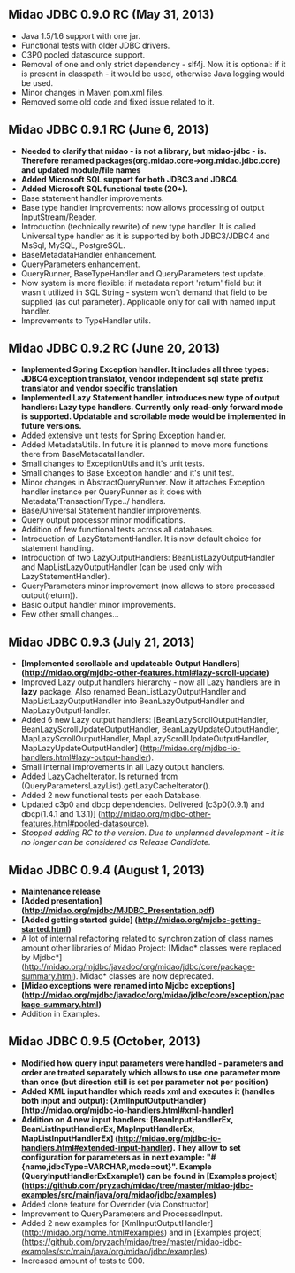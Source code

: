 ## Midao JDBC 0.9.0 RC (May 31, 2013)
 - Java 1.5/1.6 support with one jar.
 - Functional tests with older JDBC drivers.
 - C3P0 pooled datasource support.
 - Removal of one and only strict dependency - slf4j. Now it is optional: if it is present in classpath - it would be used, otherwise Java logging would be used.
 - Minor changes in Maven pom.xml files.
 - Removed some old code and fixed issue related to it.
 
## Midao JDBC 0.9.1 RC (June 6, 2013)
 - **Needed to clarify that midao - is not a library, but midao-jdbc - is. Therefore renamed packages(org.midao.core->org.midao.jdbc.core) and updated module/file names**
 - **Added Microsoft SQL support for both JDBC3 and JDBC4.**
 - **Added Microsoft SQL functional tests (20+).**
 - Base statement handler improvements.
 - Base type handler improvements: now allows processing of output InputStream/Reader.
 - Introduction (technically rewrite) of new type handler. It is called Universal type handler as it is supported by both JDBC3/JDBC4 and MsSql, MySQL, PostgreSQL.
 - BaseMetadataHandler enhancement.
 - QueryParameters enhancement.
 - QueryRunner, BaseTypeHandler and QueryParameters test update.
 - Now system is more flexible: if metadata report 'return' field but it wasn't utilized in SQL String - system won't demand that field to be supplied (as out parameter). Applicable only for call with named input handler.
 - Improvements to TypeHandler utils.
 
## Midao JDBC 0.9.2 RC (June 20, 2013)
 - **Implemented Spring Exception handler. It includes all three types: JDBC4 exception translator, vendor independent sql state prefix translator and vendor specific translation**
 - **Implemented Lazy Statement handler, introduces new type of output handlers: Lazy type handlers. Currently only read-only forward mode is supported. Updatable and scrollable mode would be implemented in future versions.**
 - Added extensive unit tests for Spring Exception handler.
 - Added MetadataUtils. In future it is planned to move more functions there from BaseMetadataHandler.
 - Small changes to ExceptionUtils and it's unit tests.
 - Small changes to Base Exception handler and it's unit test.
 - Minor changes in AbstractQueryRunner. Now it attaches Exception handler instance per QueryRunner as it does with Metadata/Transaction/Type../ handlers.
 - Base/Universal Statement handler improvements.
 - Query output processor minor modifications.
 - Addition of few functional tests across all databases.
 - Introduction of LazyStatementHandler. It is now default choice for statement handling.
 - Introduction of two LazyOutputHandlers: BeanListLazyOutputHandler and MapListLazyOutputHandler (can be used only with LazyStatementHandler).
 - QueryParameters minor improvement (now allows to store processed output(return)).
 - Basic output handler minor improvements.
 - Few other small changes...
 
## Midao JDBC 0.9.3 (July 21, 2013)
 - **[Implemented scrollable and updateable Output Handlers] (http://midao.org/mjdbc-other-features.html#lazy-scroll-update)**
 - Improved Lazy output handlers hierarchy - now all Lazy handlers are in **lazy** package. Also renamed BeanListLazyOutputHandler and MapListLazyOutputHandler into BeanLazyOutputHandler and MapLazyOutputHandler.
 - Added 6 new Lazy output handlers: [BeanLazyScrollOutputHandler, BeanLazyScrollUpdateOutputHandler, BeanLazyUpdateOutputHandler, MapLazyScrollOutputHandler, MapLazyScrollUpdateOutputHandler, MapLazyUpdateOutputHandler] (http://midao.org/mjdbc-io-handlers.html#lazy-output-handler).
 - Small internal improvements in all Lazy output handlers.
 - Added LazyCacheIterator. Is returned from (QueryParametersLazyList).getLazyCacheIterator().
 - Added 2 new functional tests per each Database.
 - Updated c3p0 and dbcp dependencies. Delivered [c3p0(0.9.1) and dbcp(1.4.1 and 1.3.1)] (http://midao.org/mjdbc-other-features.html#pooled-datasource).
 - _Stopped adding RC to the version. Due to unplanned development - it is no longer can be considered as Release Candidate._
 
## Midao JDBC 0.9.4 (August 1, 2013)
 - **Maintenance release**
 - **[Added presentation] (http://midao.org/mjdbc/MJDBC_Presentation.pdf)**
 - **[Added getting started guide] (http://midao.org/mjdbc-getting-started.html)**
 - A lot of internal refactoring related to synchronization of class names amount other libraries of Midao Project: [Midao* classes were replaced by Mjdbc*] (http://midao.org/mjdbc/javadoc/org/midao/jdbc/core/package-summary.html). Midao* classes are now deprecated.
 - **[Midao exceptions were renamed into Mjdbc exceptions] (http://midao.org/mjdbc/javadoc/org/midao/jdbc/core/exception/package-summary.html)**
 - Addition in Examples.
 
## Midao JDBC 0.9.5 (October, 2013)
 - **Modified how query input parameters were handled - parameters and order are treated separately which allows to use one parameter more than once (but direction still is set per parameter not per position)**
 - **Added XML input handler which reads xml and executes it (handles both input and output): (XmlInputOutputHandler) [http://midao.org/mjdbc-io-handlers.html#xml-handler]**
 - **Addition on 4 new input handlers: [BeanInputHandlerEx, BeanListInputHandlerEx, MapInputHandlerEx, MapListInputHandlerEx] (http://midao.org/mjdbc-io-handlers.html#extended-input-handler). They allow to set configuration for parameters as in next example: "#{name,jdbcType=VARCHAR,mode=out}". Example (QueryInputHandlerExExample1) can be found in [Examples project] (https://github.com/pryzach/midao/tree/master/midao-jdbc-examples/src/main/java/org/midao/jdbc/examples)**
 - Added clone feature for Overrider (via Constructor)
 - Improvement to QueryParameters and ProcessedInput.
 - Added 2 new examples for [XmlInputOutputHandler] (http://midao.org/home.html#examples) and in [Examples project] (https://github.com/pryzach/midao/tree/master/midao-jdbc-examples/src/main/java/org/midao/jdbc/examples).
 - Increased amount of tests to 900.